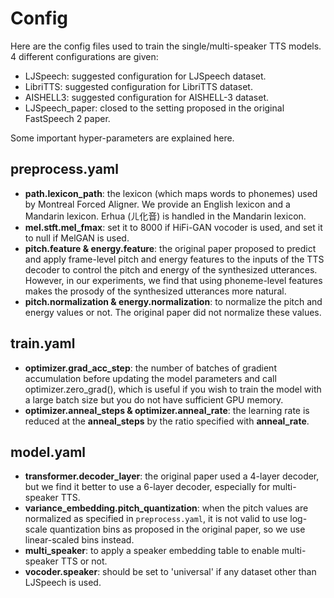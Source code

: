 # Config

Here are the config files used to train the single/multi-speaker TTS models. 4 different configurations are given:

- LJSpeech: suggested configuration for LJSpeech dataset.
- LibriTTS: suggested configuration for LibriTTS dataset.
- AISHELL3: suggested configuration for AISHELL-3 dataset.
- LJSpeech_paper: closed to the setting proposed in the original FastSpeech 2 paper.

Some important hyper-parameters are explained here.

## preprocess.yaml

- **path.lexicon_path**: the lexicon (which maps words to phonemes) used by Montreal Forced Aligner. We provide an
  English lexicon and a Mandarin lexicon. Erhua (ㄦ化音) is handled in the Mandarin lexicon.
- **mel.stft.mel_fmax**: set it to 8000 if HiFi-GAN vocoder is used, and set it to null if MelGAN is used.
- **pitch.feature & energy.feature**: the original paper proposed to predict and apply frame-level pitch and energy
  features to the inputs of the TTS decoder to control the pitch and energy of the synthesized utterances. However, in
  our experiments, we find that using phoneme-level features makes the prosody of the synthesized utterances more
  natural.
- **pitch.normalization & energy.normalization**: to normalize the pitch and energy values or not. The original paper
  did not normalize these values.

## train.yaml

- **optimizer.grad_acc_step**: the number of batches of gradient accumulation before updating the model parameters and
  call optimizer.zero_grad(), which is useful if you wish to train the model with a large batch size but you do not have
  sufficient GPU memory.
- **optimizer.anneal_steps & optimizer.anneal_rate**: the learning rate is reduced at the **anneal_steps** by the ratio
  specified with **anneal_rate**.

## model.yaml

- **transformer.decoder_layer**: the original paper used a 4-layer decoder, but we find it better to use a 6-layer
  decoder, especially for multi-speaker TTS.
- **variance_embedding.pitch_quantization**: when the pitch values are normalized as specified in ``preprocess.yaml``,
  it is not valid to use log-scale quantization bins as proposed in the original paper, so we use linear-scaled bins
  instead.
- **multi_speaker**: to apply a speaker embedding table to enable multi-speaker TTS or not.
- **vocoder.speaker**: should be set to 'universal' if any dataset other than LJSpeech is used.